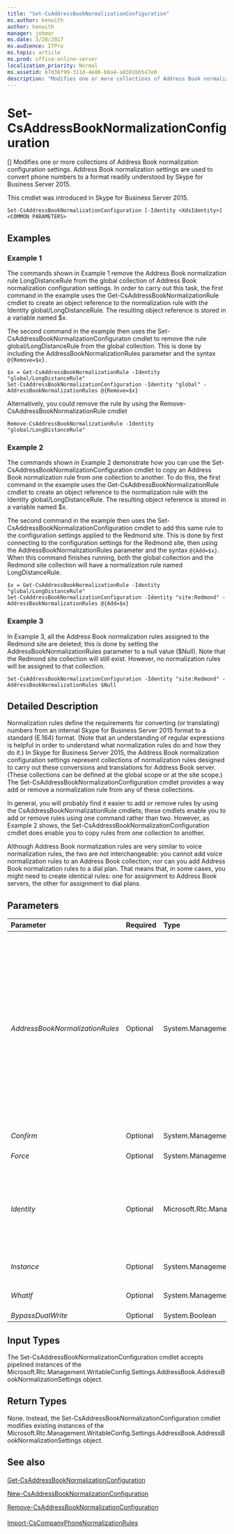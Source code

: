 ```yaml
---
title: "Set-CsAddressBookNormalizationConfiguration"
ms.author: kenwith
author: kenwith
manager: johmar
ms.date: 3/28/2017
ms.audience: ITPro
ms.topic: article
ms.prod: office-online-server
localization_priority: Normal
ms.assetid: b7d38f99-311d-4e86-b8a4-a8301bb547e0
description: "Modifies one or more collections of Address Book normalization configuration settings. Address Book normalization settings are used to convert phone numbers to a format readily understood by Skype for Business Server 2015."
---
```


# Set-CsAddressBookNormalizationConfiguration
[]
Modifies one or more collections of Address Book normalization configuration settings. Address Book normalization settings are used to convert phone numbers to a format readily understood by Skype for Business Server 2015.
  
This cmdlet was introduced in Skype for Business Server 2015.
  
```
Set-CsAddressBookNormalizationConfiguration [-Identity <XdsIdentity>] <COMMON PARAMETERS>

```

## Examples
<a name="Examples"> </a>

### Example 1

The commands shown in Example 1 remove the Address Book normalization rule LongDistanceRule from the global collection of Address Book normalization configuration settings. In order to carry out this task, the first command in the example uses the Get-CsAddressBookNormalizationRule cmdlet to create an object reference to the normalization rule with the Identity global/LongDistanceRule. The resulting object reference is stored in a variable named $x.
  
The second command in the example then uses the Set-CsAddressBookNormalizationConfiguraton cmdlet to remove the rule global/LongDistanceRule from the global collection. This is done by including the AddressBookNormalizationRules parameter and the syntax  `@{Remove=$x}.`
  
```
$x = Get-CsAddressBookNormalizationRule -Identity "global/LongDistanceRule"
Set-CsAddressBookNormalizationConfiguration -Identity "global" -AddressBookNormalizationRules @{Remove=$x}

```

Alternatively, you could remove the rule by using the Remove-CsAddressBookNormalizationRule cmdlet
  
```
Remove-CsAddressBookNormalizationRule -Identity "global/LongDistanceRule"
```

### Example 2

The commands shown in Example 2 demonstrate how you can use the Set-CsAddressBookNormalizationConfiguration cmdlet to copy an Address Book normalization rule from one collection to another. To do this, the first command in the example uses the Get-CsAddressBookNormalizationRule cmdlet to create an object reference to the normalization rule with the Identity global/LongDistanceRule. The resulting object reference is stored in a variable named $x.
  
The second command in the example then uses the Set-CsAddressBookNormalizationConfiguration cmdlet to add this same rule to the configuration settings applied to the Redmond site. This is done by first connecting to the configuration settings for the Redmond site, then using the AddressBookNormalizationRules parameter and the syntax  `@{Add=$x}`. When this command finishes running, both the global collection and the Redmond site collection will have a normalization rule named LongDistanceRule.
  
```
$x = Get-CsAddressBookNormalizationRule -Identity "global/LongDistanceRule"
Set-CsAddressBookNormalizationConfiguration -Identity "site:Redmond" -AddressBookNormalizationRules @{Add=$x}

```

### Example 3

In Example 3, all the Address Book normalization rules assigned to the Redmond site are deleted; this is done by setting the AddressBookNormalizationRules parameter to a null value ($Null). Note that the Redmond site collection will still exist. However, no normalization rules will be assigned to that collection.
  
```
Set-CsAddressBookNormalizationConfiguration -Identity "site:Redmond" -AddressBookNormalizationRules $Null

```

## Detailed Description
<a name="DetailedDescription"> </a>

Normalization rules define the requirements for converting (or translating) numbers from an internal Skype for Business Server 2015 format to a standard (E.164) format. (Note that an understanding of regular expressions is helpful in order to understand what normalization rules do and how they do it.) In Skype for Business Server 2015, the Address Book normalization configuration settings represent collections of normalization rules designed to carry out these conversions and translations for Address Book server. (These collections can be defined at the global scope or at the site scope.) The Set-CsAddressBookNormalizationConfiguration cmdlet provides a way add or remove a normalization rule from any of these collections.
  
In general, you will probably find it easier to add or remove rules by using the CsAddressBookNormalizationRule cmdlets; these cmdlets enable you to add or remove rules using one command rather than two. However, as Example 2 shows, the Set-CsAddressBookNormalizationConfiguration cmdlet does enable you to copy rules from one collection to another.
  
Although Address Book normalization rules are very similar to voice normalization rules, the two are not interchangeable: you cannot add voice normalization rules to an Address Book collection, nor can you add Address Book normalization rules to a dial plan. That means that, in some cases, you might need to create identical rules: one for assignment to Address Book servers, the other for assignment to dial plans.
  
## Parameters
<a name="DetailedDescription"> </a>

|**Parameter**|**Required**|**Type**|**Description**|
|:-----|:-----|:-----|:-----|
| _AddressBookNormalizationRules_ <br/> |Optional  <br/> |System.Management.Automation.PSListModifier  <br/> |A set of normalization rules that have been applied to this collection of Address Book normalization configuration settings.  <br/> While this set of rules can be modified directly using this cmdlet, it is recommended that you create normalization rules with the New-CsAddressBookNormalizationRule cmdlet; this cmdlet creates the rule and assigns it to the specified collection. You can then modify those rules by using the Set-CsAddressBookNormalizationRule cmdlet, or delete a rule from a collection by using the Remove-CsAddressBookNormalizationRule cmdlet. In general, this is easier and less error-prone than trying to modify a rules collection by using the Set-CsAddressBookNormalizationConfiguration cmdlet and the AddressBookNormalizationRules parameter.  <br/> |
| _Confirm_ <br/> |Optional  <br/> |System.Management.Automation.SwitchParameter  <br/> |Prompts you for confirmation before executing the command.  <br/> |
| _Force_ <br/> |Optional  <br/> |System.Management.Automation.SwitchParameter  <br/> |Suppresses any confirmation prompts before making changes.  <br/> |
| _Identity_ <br/> |Optional  <br/> |Microsoft.Rtc.Management.Xds.XdsIdentity  <br/> |Unique identifier for the collection of Address Book normalization configuration settings to be modified. To refer to the global settings, use this syntax:  `-Identity "global"` <br/> To refer to a collection configured at the site scope, use syntax similar to this:  `-Identity "site:Redmond"` <br/> Note that you cannot use wildcards when specifying an Identity.  <br/> |
| _Instance_ <br/> |Optional  <br/> |System.Management.Automation.PSObject  <br/> |Allows you to pass a reference to an object to the cmdlet rather than set individual parameter values.  <br/> |
| _WhatIf_ <br/> |Optional  <br/> |System.Management.Automation.SwitchParameter  <br/> |Describes what would happen if you executed the command without actually executing the command.  <br/> |
| _BypassDualWrite_ <br/> |Optional  <br/> |System.Boolean  <br/> |PARAMVALUE: $true | $false  <br/> |
   
## Input Types
<a name="InputTypes"> </a>

The Set-CsAddressBookNormalizationConfiguration cmdlet accepts pipelined instances of the Microsoft.Rtc.Management.WritableConfig.Settings.AddressBook.AddressBookNormalizationSettings object.
  
## Return Types
<a name="ReturnTypes"> </a>

None. Instead, the Set-CsAddressBookNormalizationConfiguration cmdlet modifies existing instances of the Microsoft.Rtc.Management.WritableConfig.Settings.AddressBook.AddressBookNormalizationSettings object.
  
## See also
<a name="ReturnTypes"> </a>

#### 

[Get-CsAddressBookNormalizationConfiguration](get-csaddressbooknormalizationconfiguration.md)
  
[New-CsAddressBookNormalizationConfiguration](new-csaddressbooknormalizationconfiguration.md)
  
[Remove-CsAddressBookNormalizationConfiguration](remove-csaddressbooknormalizationconfiguration.md)
#### 

[Import-CsCompanyPhoneNormalizationRules](import-cscompanyphonenormalizationrules.md)

